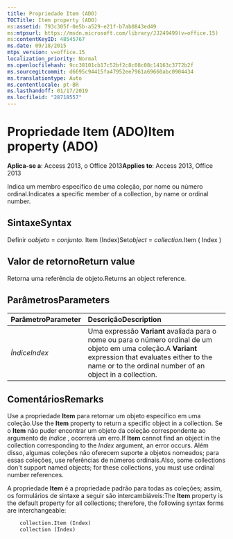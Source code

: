 ```yaml
---
title: Propriedade Item (ADO)
TOCTitle: Item property (ADO)
ms:assetid: 793c305f-0e5b-a529-e21f-b7ab0843ed49
ms:mtpsurl: https://msdn.microsoft.com/library/JJ249499(v=office.15)
ms:contentKeyID: 48545767
ms.date: 09/18/2015
mtps_version: v=office.15
localization_priority: Normal
ms.openlocfilehash: 9cc38101cb17c52bf2c8c08c08c14163c3772b2f
ms.sourcegitcommit: d6695c94415fa47952ee7961a69660abc0904434
ms.translationtype: Auto
ms.contentlocale: pt-BR
ms.lasthandoff: 01/17/2019
ms.locfileid: "28718557"
---
```

# <a name="item-property-ado"></a><span data-ttu-id="fe1c9-102">Propriedade Item (ADO)</span><span class="sxs-lookup"><span data-stu-id="fe1c9-102">Item property (ADO)</span></span>

<span data-ttu-id="fe1c9-103">**Aplica-se a**: Access 2013, o Office 2013</span><span class="sxs-lookup"><span data-stu-id="fe1c9-103">**Applies to**: Access 2013, Office 2013</span></span>

<span data-ttu-id="fe1c9-104">Indica um membro específico de uma coleção, por nome ou número ordinal.</span><span class="sxs-lookup"><span data-stu-id="fe1c9-104">Indicates a specific member of a collection, by name or ordinal number.</span></span>

## <a name="syntax"></a><span data-ttu-id="fe1c9-105">Sintaxe</span><span class="sxs-lookup"><span data-stu-id="fe1c9-105">Syntax</span></span>

<span data-ttu-id="fe1c9-106">Definir o*objeto* = *conjunto*. Item (Index)</span><span class="sxs-lookup"><span data-stu-id="fe1c9-106">Set*object* = *collection*.Item ( Index )</span></span>

## <a name="return-value"></a><span data-ttu-id="fe1c9-107">Valor de retorno</span><span class="sxs-lookup"><span data-stu-id="fe1c9-107">Return value</span></span>

<span data-ttu-id="fe1c9-108">Retorna uma referência de objeto.</span><span class="sxs-lookup"><span data-stu-id="fe1c9-108">Returns an object reference.</span></span>

## <a name="parameters"></a><span data-ttu-id="fe1c9-109">Parâmetros</span><span class="sxs-lookup"><span data-stu-id="fe1c9-109">Parameters</span></span>

|<span data-ttu-id="fe1c9-110">Parâmetro</span><span class="sxs-lookup"><span data-stu-id="fe1c9-110">Parameter</span></span>|<span data-ttu-id="fe1c9-111">Descrição</span><span class="sxs-lookup"><span data-stu-id="fe1c9-111">Description</span></span>|
|:--------|:----------|
|<span data-ttu-id="fe1c9-112">*Índice*</span><span class="sxs-lookup"><span data-stu-id="fe1c9-112">*Index*</span></span> |<span data-ttu-id="fe1c9-113">Uma expressão **Variant** avaliada para o nome ou para o número ordinal de um objeto em uma coleção.</span><span class="sxs-lookup"><span data-stu-id="fe1c9-113">A **Variant** expression that evaluates either to the name or to the ordinal number of an object in a collection.</span></span>|

## <a name="remarks"></a><span data-ttu-id="fe1c9-114">Comentários</span><span class="sxs-lookup"><span data-stu-id="fe1c9-114">Remarks</span></span>

<span data-ttu-id="fe1c9-115">Use a propriedade **Item** para retornar um objeto específico em uma coleção.</span><span class="sxs-lookup"><span data-stu-id="fe1c9-115">Use the **Item** property to return a specific object in a collection.</span></span> <span data-ttu-id="fe1c9-116">Se o **Item** não puder encontrar um objeto da coleção correspondente ao argumento de *índice* , ocorrerá um erro.</span><span class="sxs-lookup"><span data-stu-id="fe1c9-116">If **Item** cannot find an object in the collection corresponding to the *Index* argument, an error occurs.</span></span> <span data-ttu-id="fe1c9-117">Além disso, algumas coleções não oferecem suporte a objetos nomeados; para essas coleções, use referências de números ordinais.</span><span class="sxs-lookup"><span data-stu-id="fe1c9-117">Also, some collections don't support named objects; for these collections, you must use ordinal number references.</span></span>

<span data-ttu-id="fe1c9-118">A propriedade **Item** é a propriedade padrão para todas as coleções; assim, os formulários de sintaxe a seguir são intercambiáveis:</span><span class="sxs-lookup"><span data-stu-id="fe1c9-118">The **Item** property is the default property for all collections; therefore, the following syntax forms are interchangeable:</span></span>

```vb
    collection.Item (Index)
    collection (Index)
```
